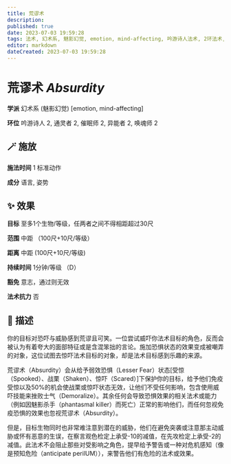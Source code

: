 ```yaml
---
title: 荒谬术
description: 
published: true
date: 2023-07-03 19:59:28
tags: 法术, 幻术系, 魅影幻觉, emotion, mind-affecting, 吟游诗人法术, 2环法术, 通灵者法术, 催眠师法术, 异能者法术, 唤魂师法术
editor: markdown
dateCreated: 2023-07-03 19:59:28
---
```


# **荒谬术** *Absurdity*

**学派** 幻术系 (魅影幻觉) \[emotion, mind-affecting\] 

**环位** 吟游诗人 2, 通灵者 2, 催眠师 2, 异能者 2, 唤魂师 2

## 🪄 施放

**施法时间** 1 标准动作

**成分** 语言, 姿势

## ✨ 效果 

**目标** 至多1个生物/等级，任两者之间不得相距超过30尺 

**范围** 中距 （100尺+10尺/等级）

**距离** 中距 (100尺+10尺/等级)  

**持续时间** 1分钟/等级 （D） 

**豁免** 意志，通过则无效

**法术抗力** 否

## 📖 描述

你的目标对恐吓与威胁感到荒谬且可笑。一位尝试威吓你法术目标的角色，反而会被认为有着夸大的面部特征或是含混笨拙的言论。施加恐惧状态的效果变成被嘲弄的对象，这位试图去惊吓法术目标的对象，却是法术目标感到乐趣的来源。

荒谬术（Absurdity）会从给予弱效恐惧（Lesser Fear）状态[受惊（Spooked）、战栗（Shaken）、惊吓（Scared）]下保护你的目标，给予他们免疫受惊以及50%的机会使战栗或惊吓状态无效，让他们不受任何影响，包含使用威吓技能来挫败士气（Demoralize）。其余任何会导致恐惧效果的相关法术或能力（例如因魅影杀手（phantasmal killer）而死亡）正常的影响他们，而任何忽视免疫恐惧的效果也忽视荒谬术（Absurdity）。

但是，目标生物同时也非常难注意到潜在的威胁，他们在避免突袭或注意那主动威胁或怀有恶意的生误，在察言观色检定上承受-10的减值，在先攻检定上承受-2的减值。此法术不会阻止那些对受影响之角色，提早给予警告或一种对危机感知（像是预知危险（anticipate perilUM）），来警告他们有危险的法术或效果。
    